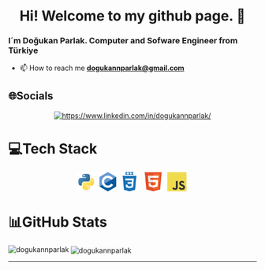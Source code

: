<h1 align="center">Hi! Welcome to my github page. 👋</h1>
<h3 align="auto">I´m Doğukan Parlak. Computer and Sofware Engineer from Türkiye</h3>


- 📫 How to reach me **dogukannparlak@gmail.com**

## 🌐Socials
<p align="center">
<a href="https://linkedin.com/in/https://www.linkedin.com/in/dogukannparlak/" target="blank"><img align="center" src="https://raw.githubusercontent.com/rahuldkjain/github-profile-readme-generator/master/src/images/icons/Social/linked-in-alt.svg" alt="https://www.linkedin.com/in/dogukannparlak/" height="30" width="40" /></a>
</p>

# 💻Tech Stack
<p align="center"> 
<a>  <img src="https://raw.githubusercontent.com/devicons/devicon/master/icons/python/python-original.svg" alt="python" width="40" height="40"/> </a>
<a>  <img src="https://raw.githubusercontent.com/devicons/devicon/master/icons/c/c-original.svg" alt="c" width="40" height="40"/> </a>
<a>  <img src="https://github.com/devicons/devicon/blob/master/icons/css3/css3-plain-wordmark.svg"  title="CSS3" alt="CSS" width="40" height="40"/>&nbsp;</a> 
<a>  <img src="https://github.com/devicons/devicon/blob/master/icons/html5/html5-original.svg" title="HTML5" alt="HTML" width="40" height="40"/>&nbsp;</a>
<a>  <img src="https://github.com/devicons/devicon/blob/master/icons/javascript/javascript-original.svg" title="JavaScript" alt="JavaScript" width="40" height="40"/>&nbsp;</a>
</p> 





# 📊GitHub Stats 

<p><img align="left" src="https://github-readme-stats.vercel.app/api/top-langs?username=dogukannparlak&show_icons=true&theme=radical&hide_border=false&locale=en&include_all_commits=true&count_private=true&layout=compact" alt="dogukannparlak" /></p>
<p>&nbsp;<img align="center" src="https://github-readme-stats.vercel.app/api?username=dogukannparlak&show_icons=true&hide_border=false&include_all_commits=true&theme=dark&locale=en" alt="dogukannparlak" width="50%" /></p>


<hr>

 


